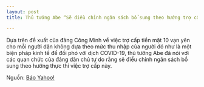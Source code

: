 ```yaml
---
layout: post
title: Thủ tướng Abe “Sẽ điều chỉnh ngân sách bổ sung theo hướng trợ cấp 100,000 yên tiền mặt cho mỗi người dân”

---
```

Dựa trên đề xuất của đảng Công Minh về việc trợ cấp tiền mặt 10 vạn yên cho mỗi người dân không dựa theo mức thu nhập của người đó như là một biện pháp kinh tế để đối phó với dịch COVID-19, thủ tướng Abe đã nói với các quan chức của đảng dân chủ tự do rằng sẽ điều chỉnh ngân sách bổ sung theo hướng thực thi việc trợ cấp này. 


Nguồn: [Báo Yahoo!](https://headlines.yahoo.co.jp/hl?a=20200416-00000148-kyodonews-pol)